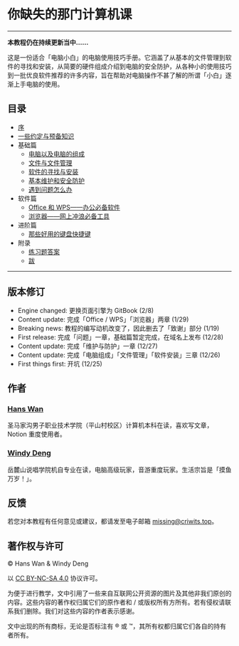 # 你缺失的那门计算机课

---

**本教程仍在持续更新当中……**

这是一份适合「电脑小白」的电脑使用技巧手册。它涵盖了从基本的文件管理到软件的寻找和安装，从简要的硬件组成介绍到电脑的安全防护，从各种小的使用技巧到一批优良软件推荐的许多内容，旨在帮助对电脑操作不甚了解的所谓「小白」逐渐上手电脑的使用。

## 目录

 - [序](missing/premble.md)
 - [一些约定与预备知识](missing/first-things-first.md)
 - 基础篇
   - [电脑以及电脑的组成](missing/computer-and-its-components.md)
   - [文件与文件管理](missing/file-and-file-management.md)
   - [软件的寻找与安装](missing/software-installation.md)
   - [基本维护和安全防护](missing/basic-maintenance.md)
   - [遇到问题怎么办](missing/how-to-find-solutions.md)
 - 软件篇
   - [Office 和 WPS——办公必备软件](missing/office-and-wps.md)
   - [浏览器——网上冲浪必备工具](missing/browsers-and-how-to-choose.md)
 - 进阶篇
   - [那些好用的键盘快捷键](missing/shortcut-keys.md)
 - 附录
   - [练习题答案](missing/answers.md)
   - [跋](missing/afterwords.md)

---

## 版本修订

- Engine changed: 更换页面引擎为 GitBook (2/8)
- Content update: 完成「Office / WPS」「浏览器」两章 (1/29)
- Breaking news: 教程的编写动机改变了，因此删去了「致谢」部分 (1/19)
- First release: 完成「问题」一章，基础篇暂定完成，在域名上发布 (12/28)
- Content update: 完成「维护与防护」一章 (12/27)
- Content update: 完成「电脑组成」「文件管理」「软件安装」三章 (12/26)
- First things first: 开坑 (12/25)

## 作者

### [Hans Wan](https://criwits.top/)

圣马家沟男子职业技术学院（平山村校区）计算机本科在读，喜欢写文章，Notion 重度使用者。

### [Windy Deng](https://github.com/Wenti-D)

岳麓山说唱学院机自专业在读，电脑高级玩家，音游重度玩家。生活宗旨是「摸鱼万岁！」。

## 反馈

若您对本教程有任何意见或建议，都请发至电子邮箱 [missing@criwits.top](mailto:missing@criwits.top)。

## 著作权与许可

© Hans Wan & Windy Deng

以 [CC BY-NC-SA 4.0](https://creativecommons.org/licenses/by-nc-sa/4.0/deed.zh) 协议许可。

为便于进行教学，文中引用了一些来自互联网公开资源的图片及其他非我们原创的内容。这些内容的著作权归属它们的原作者和 / 或版权所有方所有。若有侵权请联系我们删除。我们对这些内容的作者表示感谢。

文中出现的所有商标，无论是否标注有 ® 或 ™，其所有权都归属它们各自的持有者所有。
